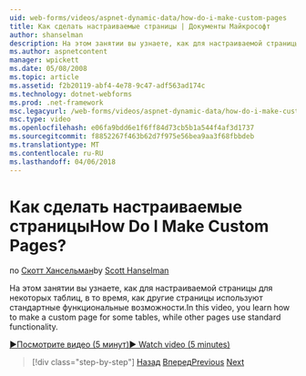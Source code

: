 ```yaml
---
uid: web-forms/videos/aspnet-dynamic-data/how-do-i-make-custom-pages
title: Как сделать настраиваемые страницы | Документы Майкрософт
author: shanselman
description: На этом занятии вы узнаете, как для настраиваемой страницы для некоторых таблиц, в то время, как другие страницы используют стандартные функциональные возможности.
ms.author: aspnetcontent
manager: wpickett
ms.date: 05/08/2008
ms.topic: article
ms.assetid: f2b20119-abf4-4e78-9c47-adf563ad174c
ms.technology: dotnet-webforms
ms.prod: .net-framework
msc.legacyurl: /web-forms/videos/aspnet-dynamic-data/how-do-i-make-custom-pages
msc.type: video
ms.openlocfilehash: e06fa9bdd6e1f6ff84d73cb5b1a544f4af3d1737
ms.sourcegitcommit: f8852267f463b62d7f975e56bea9aa3f68fbbdeb
ms.translationtype: MT
ms.contentlocale: ru-RU
ms.lasthandoff: 04/06/2018
---
```

<a name="how-do-i-make-custom-pages"></a><span data-ttu-id="fc9c0-104">Как сделать настраиваемые страницы</span><span class="sxs-lookup"><span data-stu-id="fc9c0-104">How Do I Make Custom Pages?</span></span>
====================
<span data-ttu-id="fc9c0-105">по [Скотт Хансельман](https://github.com/shanselman)</span><span class="sxs-lookup"><span data-stu-id="fc9c0-105">by [Scott Hanselman](https://github.com/shanselman)</span></span>

<span data-ttu-id="fc9c0-106">На этом занятии вы узнаете, как для настраиваемой страницы для некоторых таблиц, в то время, как другие страницы используют стандартные функциональные возможности.</span><span class="sxs-lookup"><span data-stu-id="fc9c0-106">In this video, you learn how to make a custom page for some tables, while other pages use standard functionality.</span></span>

[<span data-ttu-id="fc9c0-107">&#9654;Посмотрите видео (5 минут)</span><span class="sxs-lookup"><span data-stu-id="fc9c0-107">&#9654; Watch video (5 minutes)</span></span>](https://channel9.msdn.com/Blogs/ASP-NET-Site-Videos/how-do-i-make-custom-pages)

> [!div class="step-by-step"]
> <span data-ttu-id="fc9c0-108">[Назад](how-do-i-handle-business-logic-exceptions.md)
> [Вперед](how-do-i-display-unknown-datatypes.md)</span><span class="sxs-lookup"><span data-stu-id="fc9c0-108">[Previous](how-do-i-handle-business-logic-exceptions.md)
[Next](how-do-i-display-unknown-datatypes.md)</span></span>
